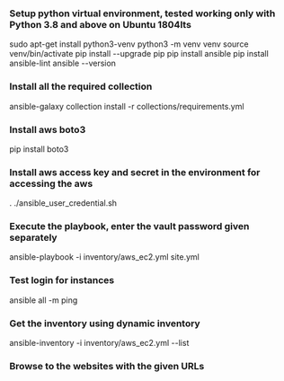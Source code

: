 

### Setup python virtual environment, tested working only with Python 3.8 and above on Ubuntu 1804lts
sudo apt-get install python3-venv
python3 -m venv venv
source venv/bin/activate
pip install --upgrade pip
pip install ansible
pip install ansible-lint
ansible --version

### Install all the required collection
ansible-galaxy collection install -r collections/requirements.yml 

### Install aws boto3
pip install boto3

### Install aws access key and secret in the environment for accessing the aws 
. ./ansible_user_credential.sh

### Execute the playbook, enter the vault password given separately
ansible-playbook -i inventory/aws_ec2.yml site.yml

### Test login for instances
ansible all -m ping

### Get the inventory using dynamic inventory
ansible-inventory -i inventory/aws_ec2.yml --list

### Browse to the websites with the given URLs
